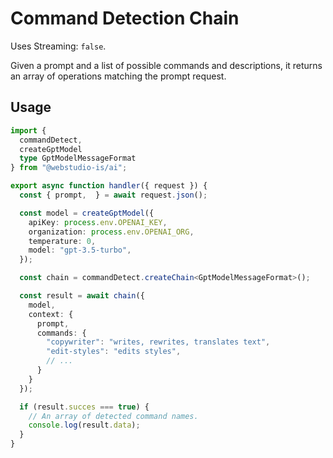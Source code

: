 # Command Detection Chain

Uses Streaming: `false`.

Given a prompt and a list of possible commands and descriptions, it returns an array of operations matching the prompt request.

## Usage

```typescript
import {
  commandDetect,
  createGptModel
  type GptModelMessageFormat
} from "@webstudio-is/ai";

export async function handler({ request }) {
  const { prompt,  } = await request.json();

  const model = createGptModel({
    apiKey: process.env.OPENAI_KEY,
    organization: process.env.OPENAI_ORG,
    temperature: 0,
    model: "gpt-3.5-turbo",
  });

  const chain = commandDetect.createChain<GptModelMessageFormat>();

  const result = await chain({
    model,
    context: {
      prompt,
      commands: {
        "copywriter": "writes, rewrites, translates text",
        "edit-styles": "edits styles",
        // ...
      }
    }
  });

  if (result.succes === true) {
    // An array of detected command names.
    console.log(result.data);
  }
}
```
